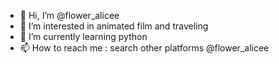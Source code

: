 - 👋 Hi, I’m @flower_alicee
- 👀 I’m interested in animated film and traveling
- 🌱 I’m currently learning python
- 📫 How to reach me : search other platforms @flower_alicee

<!---
floweralicee/floweralicee is a ✨ special ✨ repository because its `README.md` (this file) appears on your GitHub profile.
You can click the Preview link to take a look at your changes.
--->
